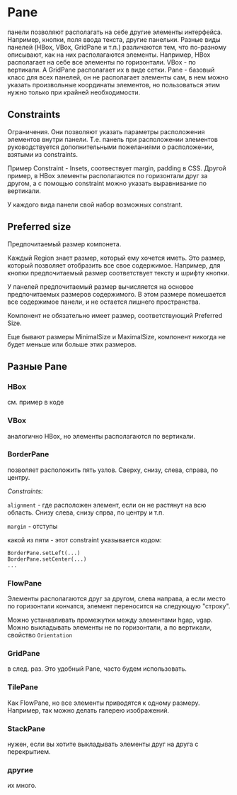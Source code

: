 # Pane

панели позволяют располагать
на себе другие элементы интерфейса.
Например, кнопки, поля ввода текста,
другие панельки.
Разные виды панелей (HBox, VBox,
GridPane и т.п.) различаются тем,
что по-разному описывают, как
на них располагаются элементы.
Например, HBox располагает
на себе все элементы по горизонтали.
VBox - по вертикали. А GridPane
располагает их в виде сетки.
Pane - базовый класс для всех
панелей, он не располагает элементы
сам, в нем можно указать
произвольные координаты элементов,
но пользоваться этим нужно только
при крайней необходимости.

## Constraints

Ограничения. Они позволяют
указать параметры расположения
элементов внутри панели. Т.е.
панель при расположении элементов
руководствуется дополнительными
пожеланиями о расположении, взятыми
из constraints.

Пример Constraint - Insets,
соотвествует margin, padding
в CSS. Другой пример, в HBox
элементы располагаются по
горизонтали друг за другом, а 
с помощью constraint можно
указать выравнивание по
вертикали.

У каждого вида панели свой
набор возможных constrant.

## Preferred size
Предпочитаемый размер компонета.

Каждый Region знает размер, который
ему хочется иметь. Это размер,
который позволяет отобразить
все свое содержимое. Например, для
кнопки предпочитаемый размер
соответствует тексту и шрифту кнопки.

У панелей предпочитаемый размер
вычисляется на основое предпочитаемых
размеров содержимого. В этом
размере помешается все содержимое
панели, и не остается лишнего
пространства.

Компонент не обязательно имеет
размер, соответствующий Preferred
Size.

Еще бывают размеры MinimalSize
и MaximalSize, компонент никогда
не будет меньше или больше этих
размеров.

## Разные Pane

### HBox
см. пример в коде

### VBox
аналогично HBox, но элементы
располагаются по вертикали.

### BorderPane

позволяет расположить пять узлов.
Сверху, снизу, слева, справа,
по центру.

*Constraints:*

`alignment` - где расположен элемент,
если он не растянут на всю область.
Снизу слева, снизу спрва, по центру
и т.п.

`margin` - отступы

какой из пяти - этот constraint
указывается кодом:

```
BorderPane.setLeft(...)
BorderPane.setCenter(...)
...
```

### FlowPane

Элементы располагаются друг
за другом, слева направа, а если
место по горизонтали кончатся,
элемент переносится на следующую
"строку".

Можно устанавливать промежутки
между элементами hgap, vgap.
Можно выкладывать элементы не по
горизонтали, а по вертикали, свойство
`Orientation`

### GridPane

в след. раз. Это удобный Pane,
часто будем использовать.

### TilePane
Как FlowPane, но все элементы
приводятся к одному размеру.
Например, так можно делать
галерею изображений.

### StackPane
нужен, если вы хотите выкладывать
элементы друг на друга с
перекрытием.

### другие
их много.